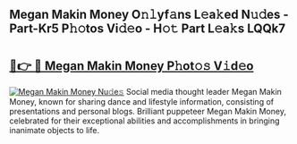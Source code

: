 ## Megan Makin Money O𝚗𝚕yf𝚊ns L𝚎a𝚔ed N𝚞𝚍es - Part-Kr5 P𝚑𝚘tos Vi𝚍𝚎o - H𝚘𝚝 Part L𝚎a𝚔s LQQk7

# <h2><a href="http://kf0tpgr.oniu.top/?m=Megan+Makin+Money">🔗👉 🔴 Megan Makin Money P𝚑ot𝚘𝚜 V𝚒d𝚎o</a></h2>

[![Megan Makin Money Nu𝚍e𝚜](https://i.imgur.com/0qMVB7G.gif)](http://kf0tpgr.oniu.top/?m=Megan+Makin+Money)
Social media thought leader Megan Makin Money, known for sharing dance and lifestyle information, consisting of presentations and personal blogs. Brilliant puppeteer Megan Makin Money, celebrated for their exceptional abilities and accomplishments in bringing inanimate objects to life.  
